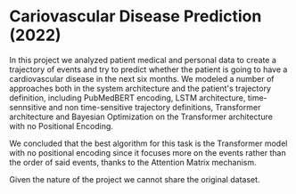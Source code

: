 # Cariovascular Disease Prediction (2022)
In this project we analyzed patient medical and personal data to create a trajectory of events and try to predict whether the patient is going to have a cardiovascular disease in the next six months. We modeled a number of approaches both in the system architecture and the patient's trajectory definition, including PubMedBERT encoding, LSTM architecture, time-sennsitive and non time-sensitive trajectory definitions, Transformer architecture and Bayesian Optimization on the Transformer architecture with no Positional Encoding.

We concluded that the best algorithm for this task is the Transformer model with no positional encoding since it focuses more on the events rather than the order of said events, thanks to the Attention Matrix mechanism.

Given the nature of the project we cannot share the original dataset.

